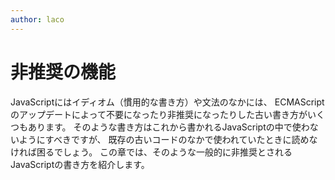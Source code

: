 ```yaml
---
author: laco
---
```


# 非推奨の機能

JavaScriptにはイディオム（慣用的な書き方）や文法のなかには、
ECMAScriptのアップデートによって不要になったり非推奨になったりした古い書き方がいくつもあります。
そのような書き方はこれから書かれるJavaScriptの中で使わないようにすべきですが、
既存の古いコードのなかで使われていたときに読めなければ困るでしょう。
この章では、そのような一般的に非推奨とされるJavaScriptの書き方を紹介します。
